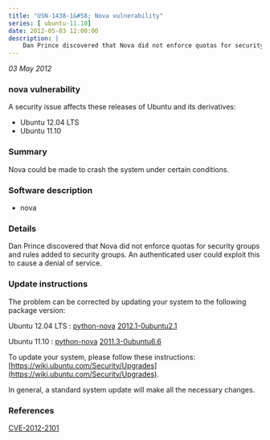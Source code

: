 ```yaml
---
title: "USN-1438-1&#58; Nova vulnerability"
series: [ ubuntu-11.10]
date: 2012-05-03 12:00:00
description: |
    Dan Prince discovered that Nova did not enforce quotas for security groups and rules added to security groups. An authenticated user could exploit this to cause a denial of service. 
--- 
```

 
 

*03 May 2012*

### nova vulnerability

A security issue affects these releases of Ubuntu and its derivatives:

* Ubuntu 12.04 LTS
* Ubuntu 11.10

### Summary

Nova could be made to crash the system under certain conditions. 

### Software description

* nova 

### Details

Dan Prince discovered that Nova did not enforce quotas for security groups and rules added to security groups. An authenticated user could exploit this to cause a denial of service. 

### Update instructions

The problem can be corrected by updating your system to the following package version:

Ubuntu 12.04 LTS
 : [python-nova](https://launchpad.net/ubuntu/+source/nova) <span> [2012.1-0ubuntu2.1](https://launchpad.net/ubuntu/+source/nova/2012.1-0ubuntu2.1) </span> 

Ubuntu 11.10
 : [python-nova](https://launchpad.net/ubuntu/+source/nova) <span> [2011.3-0ubuntu6.6](https://launchpad.net/ubuntu/+source/nova/2011.3-0ubuntu6.6) </span> 

To update your system, please follow these instructions: [https://wiki.ubuntu.com/Security/Upgrades](https://wiki.ubuntu.com/Security/Upgrades).

In general, a standard system update will make all the necessary changes. 

### References

 
 [CVE-2012-2101](http://people.ubuntu.com/~ubuntu-security/cve/CVE-2012-2101)
 


